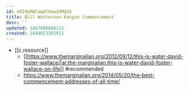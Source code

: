 ```yaml
---
id: eOI9pRWCoqmCUww10Mg5k
title: Bill Watterson Kenyon Commencement
desc: ''
updated: 1667806606131
created: 1644013393911
---
```




- [[c.resource]]
  - [[https://www.themarginalian.org/2012/09/12/this-is-water-david-foster-wallace/|ar.the-marginalian.this-is-water-david-foster-wallace-on-life]] #recommended
  - https://www.themarginalian.org/2014/05/20/the-best-commencement-addresses-of-all-time/
